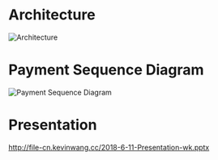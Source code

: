 # Architecture

![Architecture](https://www.lucidchart.com/publicSegments/view/55b4c3c8-f456-44a4-8283-83b5f0220a1c/image.png)

# Payment Sequence Diagram

![Payment Sequence Diagram](./diagrams/payment_sequence_diagram.png)

# Presentation

http://file-cn.kevinwang.cc/2018-6-11-Presentation-wk.pptx
